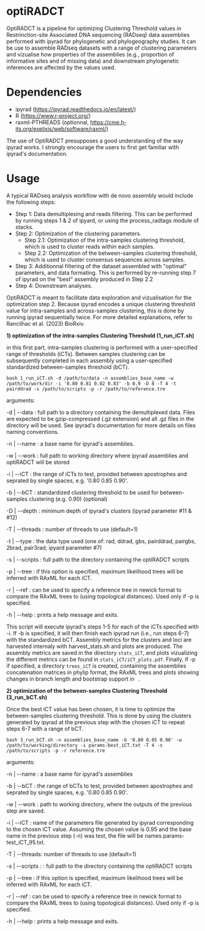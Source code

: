 # optiRADCT

OptiRADCT is a pipeline for optimizing Clustering Threshold values in Restrinction-site Associated DNA sequencing (RADseq) data assemblies performed with ipyrad for phylogenetic and phylogeography studies. It can be use to assemble RADseq datasets with a range of clustering parameters and vizualise how properties of the assemblies (e.g., proportion of informative sites and of missing data) and downstream phylogenetic inferences are affected by the values used.

# Dependencies

  - ipyrad (https://ipyrad.readthedocs.io/en/latest/)
  - R (https://www.r-project.org/)
  - raxml-PTHREADS (optionnal, https://cme.h-its.org/exelixis/web/software/raxml/)
    
The use of OptiRADCT presupposes a good understanding of the way ipyrad works. I strongly encourage the users to first get familiar with ipyrad's documentation.

 # Usage

A typical RADseq analysis workflow with de novo assembly would include the following steps:

- Step 1: Data demultiplexing and reads filtering. This can be performed by running steps 1 & 2 of ipyard, or using the process_radtags module of stacks.
- Step 2: Optimization of the clustering parameters.
  * Step 2.1: Optimization of the intra-samples clustering threshold, which is used to cluster reads within each samples.
  * Step 2.2: Optimization of the between-samples clustering threshold, which is used to cluster consensus sequences across samples.
- Step 3: Additionnal filtering of the dataset assembled with "optimal" parameters, and data formating. This is performed by re-running step 7 of ipyrad on the "best" assembly produced in Step 2.2
- Step 4: Downstream analyses.
  
OptiRADCT is meant to facilitate data exploration and vizualisation for the optimization step 2. Because ipyrad encodes a unique clustering threshold value for intra-samples and across-samples clustering, this is done by running ipyrad sequentially twice. For more detailed explanations, refer to Rancilhac et al. (2023) BioRxiv.

**1) optimization of the intra-samples Clustering Threshold (1_run_iCT.sh)**

in this first part, intra-samples clustering is performed with a user-specified range of thresholds (iCTs). Between samples clustering can be subsequently completed in each assembly using a user-specified standardized between-samples threshold (bCT).

``bash 1_run_iCT.sh -d /path/to/data -n assemblies_base_name -w /path/to/work/dir -i '0.80 0.81 0.82 0.83' -b 0.9 -D 8 -T 4 -t pairddrad -s /path/to/scripts -p -r /path/to/reference.tre``

arguments: 

-d | --data : full path to a directory containing the demultiplexed data. Files are expected to be gzip-compressed (.gz extension) and all .gz files in the directory will be used. See ipyrad's documentation for more details on files naming conventions.

-n | --name : a base name for ipyrad's assemblies.

-w | --work : full path to working directory where ipyrad assemblies and optiRADCT will be stored 

-i | --iCT : the range of iCTs to test, provided between apostrophes and seprated by single spaces, e.g. '0.80 0.85 0.90'.

-b | --bCT : standardized clustering threshold to be used for between-samples clustering (e.g. 0.90) (optional)

-D | --depth : minimum depth of ipyrad's clusters (ipyrad parameter #11 & #12) 

-T | --threads : number of threads to use (default=1)

-t | --type : the data type used (one of: rad, ddrad, gbs, pairddrad, pairgbs, 2brad, pair3rad; ipyard parameter #7)

-s | --scripts : full path to the directory containing the optiRADCT scripts

-p | --tree : if this option is specified, maximum likelihood trees will be inferred with RAxML for each iCT.

-r | --ref : can be used to specify a reference tree in newick format to compare the RAxML trees to (using topological distances). Used only if -p is specified.

-h | --help : prints a help message and exits.

This script will execute ipyrad's steps 1-5 for each of the iCTs specified with -i. If -b is specified, it will then finish each ipyrad run (i.e., run steps 6-7) with the standardized bCT. Assembly metrics for the clusters and loci are harvested internaly with harvest_stats.sh and plots are produced. The assembly metrics are saved in the directory ``stats_iCT``, and plots vizualizing the different metrics can be found in ``stats_iCT/iCT_plots.pdf``. Finally, if -p if specified, a directory ``trees_iCT`` is created, containing the assemblies concatenation matrices in phylip format, the RAxML trees and plots showing changes in branch length and bootstrap support in `` ``.

**2) optimization of the between-samples Clustering Threshold (3_run_bCT.sh)**

Once the best iCT value has been chosen, it is time to optimize the between-samples clustering threshold. This is done by using the clusters generated by ipyrad at the previous step with the chosen iCT to repeat steps 6-7 with a range of bCT.

``bash 3_run_bCT.sh -n assemblies_base_name -b '0.80 0.85 0.90' -w /path/to/working/directory -i params-best_iCT.txt -T 4 -s /path/to/scripts -p -r reference.tre``

arguments: 

-n | --name : a base name for ipyrad's assemblies

-b | --bCT : the range of bCTs to test, provided between apostrophes and seprated by single spaces, e.g. '0.80 0.85 0.90'.

-w | --work : path to working directory, where the outputs of the previous step are saved.

-i | --iCT : name of the parameters file generated by ipyrad corresponding to the chosen iCT value. Assuming the chosen value is 0.95 and the base name in the previous step (-n) was test, the file will be names params-test_iCT_95.txt. 

-T | --threads: number of threads to use (default=1)

-s | --scripts : : full path to the directory containing the optiRADCT scripts

-p | --tree : if this option is specified, maximum likelihood trees will be inferred with RAxML for each iCT.

-r | --ref : can be used to specify a reference tree in newick format to compare the RAxML trees to (using topological distances). Used only if -p is specified.

-h | --help : prints a help message and exits.

